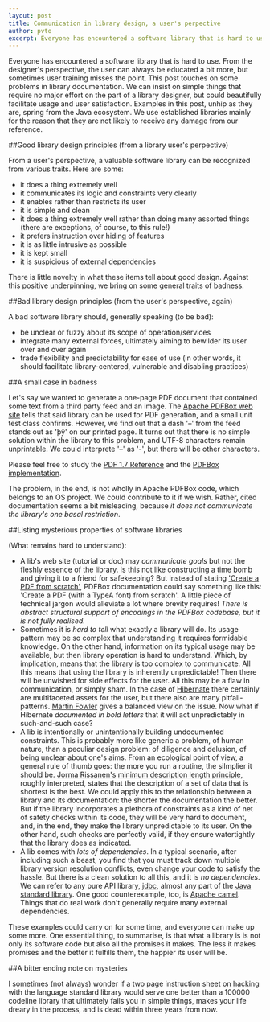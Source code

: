 ```yaml
---
layout: post
title: Communication in library design, a user's perpective
author: pvto
excerpt: Everyone has encountered a software library that is hard to use.  From the designer's perspective, the user can always be educated a bit more, but sometimes user training misses the point.
---
```


Everyone has encountered a software library that is hard to use.  From the designer's perspective, the user can always be educated a bit more, but sometimes user training misses the point. This post touches on some problems in library documentation.  We can insist on simple things that require no major effort on the part of a library designer, but could beautifully facilitate usage and user satisfaction.  Examples in this post, unhip as they are, spring from the Java ecosystem.  We use established libraries mainly for the reason that they are not likely to receive any damage from our reference.

##Good library design principles (from a library user's perpective)

From a user's perspective, a valuable software library can be recognized from various traits.  Here are some:

  * it does a thing extremely well
  * it communicates its logic and constraints very clearly
  * it enables rather than restricts its user
  * it is simple and clean
  * it does a thing extremely well rather than doing many assorted things (there are exceptions, of course, to this rule!)
  * it prefers instruction over hiding of features
  * it is as little intrusive as possible
  * it is kept small
  * it is suspicious of external dependencies

There is little novelty in what these items tell about good design.  Against this positive underpinning, we bring on some general traits of badness.

##Bad library design principles (from the user's perspective, again)

A bad software library should, generally speaking (to be bad):

  * be unclear or fuzzy about its scope of operation/services
  * integrate many external forces, ultimately aiming to bewilder its user over and over again
  * trade flexibility and predictability for ease of use (in other words, it should facilitate library-centered, vulnerable and disabling practices)

##A small case in badness

Let's say we wanted to generate a one-page PDF document that contained some text from a third party feed and an image.  The [Apache PDFBox web site](http://pdfbox.apache.org/) tells that said library can be used for PDF generation, and a small unit test class confirms.  However, we find out that a dash '–' from the feed stands out as 'þÿ' on our printed page.  It turns out that there is no simple solution within the library to this problem, and UTF-8 characters remain unprintable.  We could interprete '–' as '-', but there will be other characters.

Please feel free to study the [PDF 1.7 Reference](http://www.adobe.com/content/dam/Adobe/en/devnet/acrobat/pdfs/pdf_reference_1-7.pdf) and the [PDFBox implementation](http://svn.apache.org/repos/asf/pdfbox/trunk/).

The problem, in the end, is not wholly in Apache PDFBox code, which belongs to an OS project.  We could contribute to it if we wish.  Rather, cited documentation seems a bit misleading, because *it does not communicate the library's one basal restriction*.

##Listing mysterious properties of software libraries

(What remains hard to understand):

  * A lib's web site (tutorial or doc) may *communicate goals* but not the fleshly essence of the library.  Is this not like constructing a time bomb and giving it to a friend for safekeeping?  But instead of stating ['Create a PDF from scratch'](http://pdfbox.apache.org/), PDFBox documentation could say something like this: 'Create a PDF (with a TypeA font) from scratch'.  A little piece of technical jargon would alleviate a lot where brevity requires!  *There is abstract structural support of encodings in the PDFBox codebase, but it is not fully realised.*
  * Sometimes it is *hard to tell* what exactly a library will do.  Its usage pattern may be so complex that understanding it requires formidable knowledge.  On the other hand, information on its typical usage may be available, but then library operation is hard to understand.  Which, by implication, means that the library is too complex to communicate.  All this means that using the library is inherently unpredictable!  Then there will be unwished for side effects for the user.  All this may be a flaw in communication, or simply sham.  In the case of [Hibernate](http://hibernate.org/) there certainly are multifaceted assets for the user, but there also are many pitfall-patterns.  [Martin Fowler](http://martinfowler.com/bliki/OrmHate.html) gives a balanced view on the issue.  Now what if Hibernate *documented in bold letters* that it will act unpredictably in such-and-such case?
  * A lib is intentionally or unintentionally building undocumented constraints. This is probably more like generic a problem, of human nature, than a peculiar design problem:  of diligence and delusion, of being unclear about one's aims.  From an ecological point of view, a general rule of thumb goes:  the more you run a routine, the silmplier it should be.  [Jorma Rissanen's](http://en.wikipedia.org/wiki/Jorma_Rissanen) [minimum description length principle](http://en.wikipedia.org/wiki/Minimum_description_length), roughly interpreted, states that the description of a set of data that is shortest is the best.  We could apply this to the relationship between a library and its documentation: the shorter the documentation the better.  But if the library incorporates a plethora of constraints as a kind of net of safety checks within its code, they will be very hard to document, and, in the end, they make the library unpredictable to its user.  On the other hand, such checks are perfectly valid, if they ensure watertightly that the library does as indicated.
  * A lib comes with *lots of dependencies*.  In a typical scenario, after including such a beast, you find that you must track down multiple library version resolution conflicts, even change your code to satisfy the hassle.  But there is a clean solution to all this, and it is *no dependencies*.  We can refer to any pure API library, [jdbc](http://docs.oracle.com/javase/8/docs/technotes/guides/jdbc/), almost any part of the [Java standard library](http://docs.oracle.com/javase/8/docs/).  One good counterexample, too, is [Apache camel](https://camel.apache.org/).  Things that do real work don't generally require many external dependencies.

These examples could carry on for some time, and everyone can make up some more.  One essential thing, to summarise, is that what a library is is not only its software code but also all the promises it makes.  The less it makes promises and the better it fulfills them, the happier its user will be.

##A bitter ending note on mysteries

I sometimes (not always) wonder if a two page instruction sheet on hacking with the language standard library would serve one better than a 100000 codeline library that ultimately fails you in simple things, makes your life dreary in the process, and is dead within three years from now.

